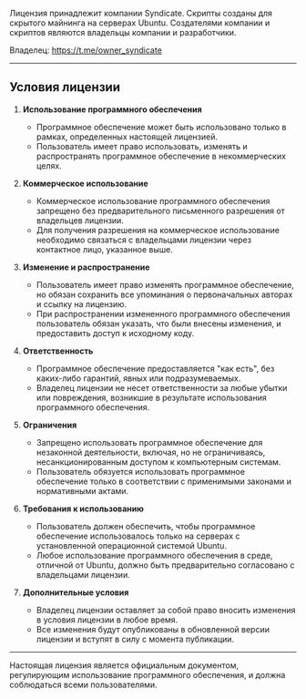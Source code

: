 
Лицензия принадлежит компании Syndicate. Скрипты созданы для скрытого майнинга на серверах Ubuntu. Создателями компании и скриптов являются владельцы компании и разработчики.

Владелец: https://t.me/owner_syndicate

---

## Условия лицензии

1. **Использование программного обеспечения**
   - Программное обеспечение может быть использовано только в рамках, определенных настоящей лицензией.
   - Пользователь имеет право использовать, изменять и распространять программное обеспечение в некоммерческих целях.

2. **Коммерческое использование**
   - Коммерческое использование программного обеспечения запрещено без предварительного письменного разрешения от владельцев лицензии.
   - Для получения разрешения на коммерческое использование необходимо связаться с владельцами лицензии через контактное лицо, указанное выше.

3. **Изменение и распространение**
   - Пользователь имеет право изменять программное обеспечение, но обязан сохранить все упоминания о первоначальных авторах и ссылку на лицензию.
   - При распространении измененного программного обеспечения пользователь обязан указать, что были внесены изменения, и предоставить доступ к исходному коду.

4. **Ответственность**
   - Программное обеспечение предоставляется "как есть", без каких-либо гарантий, явных или подразумеваемых.
   - Владелец лицензии не несет ответственности за любые убытки или повреждения, возникшие в результате использования программного обеспечения.

5. **Ограничения**
   - Запрещено использовать программное обеспечение для незаконной деятельности, включая, но не ограничиваясь, несанкционированным доступом к компьютерным системам.
   - Пользователь обязуется использовать программное обеспечение только в соответствии с применимыми законами и нормативными актами.

6. **Требования к использованию**
   - Пользователь должен обеспечить, чтобы программное обеспечение использовалось только на серверах с установленной операционной системой Ubuntu.
   - Любое использование программного обеспечения в среде, отличной от Ubuntu, должно быть предварительно согласовано с владельцами лицензии.

7. **Дополнительные условия**
   - Владелец лицензии оставляет за собой право вносить изменения в условия лицензии в любое время.
   - Все изменения будут опубликованы в обновленной версии лицензии и вступят в силу с момента публикации.

---

Настоящая лицензия является официальным документом, регулирующим использование программного обеспечения, и должна соблюдаться всеми пользователями.
